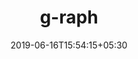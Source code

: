 ---
title: "g-raph"
date: 2019-06-16T15:54:15+05:30
type: "organisations"
org_name: "Microsoft Graph"
repo_desc: "Artwork for our g-raph (giraffe)"
repo_link: https://github.com/microsoftgraph/g-raph
---